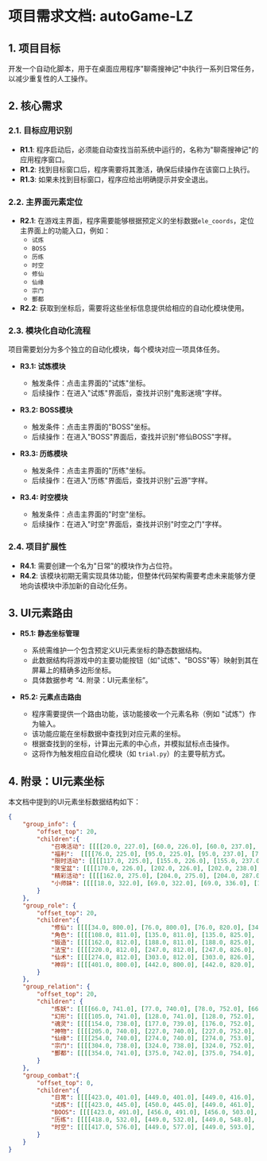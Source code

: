 # 项目需求文档: autoGame-LZ

## 1. 项目目标

开发一个自动化脚本，用于在桌面应用程序"聊斋搜神记"中执行一系列日常任务，以减少重复性的人工操作。

## 2. 核心需求

### 2.1. 目标应用识别

-   **R1.1**: 程序启动后，必须能自动查找当前系统中运行的，名称为"聊斋搜神记"的应用程序窗口。
-   **R1.2**: 找到目标窗口后，程序需要将其激活，确保后续操作在该窗口上执行。
-   **R1.3**: 如果未找到目标窗口，程序应给出明确提示并安全退出。

### 2.2. 主界面元素定位

-   **R2.1**: 在游戏主界面，程序需要能够根据预定义的坐标数据`ele_coords`，定位主界面上的功能入口，例如：
    -   `试炼`
    -   `BOSS`
    -   `历练`
    -   `时空`
    -   `修仙`
    -   `仙缘`
    -   `宗门`
    -   `酆都`
-   **R2.2**: 获取到坐标后，需要将这些坐标信息提供给相应的自动化模块使用。

### 2.3. 模块化自动化流程

项目需要划分为多个独立的自动化模块，每个模块对应一项具体任务。

-   **R3.1: 试炼模块**
    -   触发条件：点击主界面的"试炼"坐标。
    -   后续操作：在进入"试炼"界面后，查找并识别"鬼影迷境"字样。

-   **R3.2: BOSS模块**
    -   触发条件：点击主界面的"BOSS"坐标。
    -   后续操作：在进入"BOSS"界面后，查找并识别"修仙BOSS"字样。

-   **R3.3: 历练模块**
    -   触发条件：点击主界面的"历练"坐标。
    -   后续操作：在进入"历练"界面后，查找并识别"云游"字样。

-   **R3.4: 时空模块**
    -   触发条件：点击主界面的"时空"坐标。
    -   后续操作：在进入"时空"界面后，查找并识别"时空之门"字样。

### 2.4. 项目扩展性

-   **R4.1**: 需要创建一个名为"日常"的模块作为占位符。
-   **R4.2**: 该模块初期无需实现具体功能，但整体代码架构需要考虑未来能够方便地向该模块中添加新的自动化任务。

## 3. UI元素路由

-   **R5.1: 静态坐标管理**
    -   系统需维护一个包含预定义UI元素坐标的静态数据结构。
    -   此数据结构将游戏中的主要功能按钮（如"试炼"、"BOSS"等）映射到其在屏幕上的精确多边形坐标。
    -   具体数据参考 “4. 附录：UI元素坐标”。

-   **R5.2: 元素点击路由**
    -   程序需要提供一个路由功能，该功能接收一个元素名称（例如 "试炼"）作为输入。
    -   该功能应能在坐标数据中查找到对应元素的坐标。
    -   根据查找到的坐标，计算出元素的中心点，并模拟鼠标点击操作。
    -   这将作为触发相应自动化模块（如 `trial.py`）的主要导航方式。

## 4. 附录：UI元素坐标

本文档中提到的UI元素坐标数据结构如下：

```json
{
    "group_info": {
        "offset_top": 20,
        "children":{
            "召唤活动": [[[[20.0, 227.0], [60.0, 226.0], [60.0, 237.0], [20.0, 237.0]]], ["召唤活动", 0.02067321105888664]],
            "福利":  [[[[76.0, 225.0], [95.0, 225.0], [95.0, 237.0], [76.0, 237.0]]], ["福利", 0.13975436195798352]],
            "限时活动": [[[[117.0, 225.0], [155.0, 226.0], [155.0, 237.0], [117.0, 237.0]]], ["限时活动", 0.9486657575971567]],
            "聚宝盆": [[[[170.0, 226.0], [202.0, 226.0], [202.0, 238.0], [170.0, 238.0]]], ["聚宝盆", 0.11663112824825982]],
            "精彩活动": [[[[162.0, 275.0], [204.0, 275.0], [204.0, 287.0], [162.0, 286.0]]], ["精移活动", 0.8843474726875166]],
            "小师妹": [[[[18.0, 322.0], [69.0, 322.0], [69.0, 336.0], [18.0, 336.0]]], ["小师妹", 0.4091267559402413]]
        }
    },
    "group_role": {
        "offset_top": 20,
        "children":{
            "修仙": [[[[34.0, 800.0], [76.0, 800.0], [76.0, 820.0], [34.0, 820.0]]], ["修仙", 0.9973089119370044]],
            "角色": [[[[108.0, 811.0], [135.0, 811.0], [135.0, 825.0], [108.0, 825.0]]], ["角色", 0.9992919588309519]],
            "锻造": [[[[162.0, 812.0], [188.0, 811.0], [188.0, 825.0], [162.0, 825.0]]], ["锻造", 0.9977091663914628]],
            "法宝": [[[[220.0, 812.0], [247.0, 812.0], [247.0, 826.0], [220.0, 826.0]]], ["法宝", 0.9990173179211581]],
            "仙术": [[[[274.0, 812.0], [303.0, 812.0], [303.0, 826.0], [274.0, 826.0]]], ["仙术", 0.9982613742936657]],
            "神将": [[[[401.0, 800.0], [442.0, 800.0], [442.0, 820.0], [401.0, 820.0]]], ["神将", 0.9995928143909474]]
        }
    },
    "group_relation": {
        "offset_top": 20,
        "children": {
            "炼妖": [[[[66.0, 741.0], [77.0, 740.0], [78.0, 752.0], [66.0, 752.0]]], ["炼妖", 0.9443567395210266]],
            "幻形": [[[[105.0, 741.0], [128.0, 741.0], [128.0, 752.0], [105.0, 752.0]]], ["幻形", 0.9988284451874421]],
            "魂灵": [[[[154.0, 738.0], [177.0, 739.0], [176.0, 752.0], [154.0, 751.0]]], ["魂灵", 0.9637698384941942]],
            "神物": [[[[205.0, 740.0], [227.0, 740.0], [227.0, 752.0], [205.0, 751.0]]], ["神物", 0.9887276810829775]],
            "仙缘": [[[[254.0, 740.0], [274.0, 740.0], [274.0, 753.0], [234.0, 753.0]]], ["仙缘", 0.2911613274744873]],
            "宗门": [[[[304.0, 738.0], [324.0, 738.0], [324.0, 752.0], [304.0, 752.0]]], ["宗门", 0.2911613274744873]],
            "酆都": [[[[354.0, 741.0], [375.0, 742.0], [375.0, 754.0], [354.0, 753.0]]], ["都都", 0.8295321500312269]]
        }
    },
    "group_combat":{
        "offset_top": 0,
        "children":{
            "日常": [[[[423.0, 401.0], [449.0, 401.0], [449.0, 416.0], [423.0, 416.0]]], ["日常", 0.9989221158659944]],
            "试炼": [[[[423.0, 445.0], [450.0, 445.0], [449.0, 461.0], [422.0, 461.0]]], ["试炼", 0.4778505560520614]],
            "BOOS": [[[[423.0, 491.0], [456.0, 491.0], [456.0, 503.0], [423.0, 503.0]]], ["BOSS", 0.9991261088709036]],
            "历练": [[[[418.0, 532.0], [449.0, 532.0], [449.0, 548.0], [418.0, 548.0]]], ["历练", 0.9962430502276902]],
            "时空": [[[[417.0, 576.0], [449.0, 577.0], [449.0, 593.0], [417.0, 592.0]]], ["时空", 0.9988197831827534]]
        }
    }
}
```

